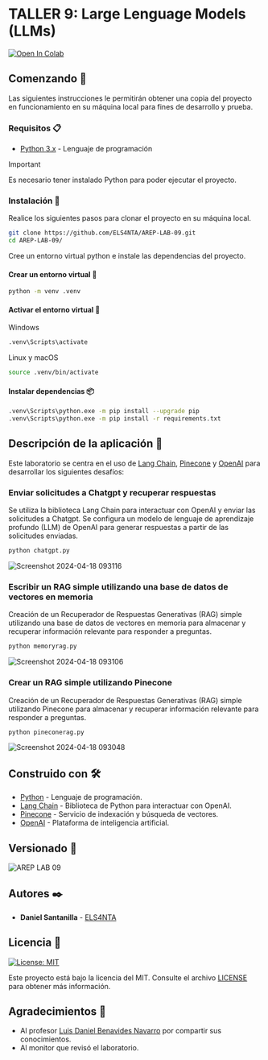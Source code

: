 # TALLER 9: Large Lenguage Models (LLMs)

[![Open In Colab](https://colab.research.google.com/assets/colab-badge.svg)](https://colab.research.google.com/github/ELS4NTA/AREP-LAB-09/blob/main/tallerllm.ipynb)

## Comenzando 🚀

Las siguientes instrucciones le permitirán obtener una copia del proyecto en funcionamiento en su máquina local para fines de desarrollo y prueba.

### Requisitos 📋

- [Python 3.x](https://www.python.org/downloads/) - Lenguaje de programación

> [!IMPORTANT]
> Es necesario tener instalado Python para poder ejecutar el proyecto.

### Instalación 🔧

Realice los siguientes pasos para clonar el proyecto en su máquina local.

```bash
git clone https://github.com/ELS4NTA/AREP-LAB-09.git
cd AREP-LAB-09/
```

Cree un entorno virtual python e instale las dependencias del proyecto.

#### Crear un entorno virtual 🌴

```bash
python -m venv .venv
```

#### Activar el entorno virtual 🔌

Windows
  
```bash
.venv\Scripts\activate 
```

Linux y macOS

```bash
source .venv/bin/activate
```

#### Instalar dependencias 📦

```bash
.venv\Scripts\python.exe -m pip install --upgrade pip
.venv\Scripts\python.exe -m pip install -r requirements.txt
```

## Descripción de la aplicación 📖

Este laboratorio se centra en el uso de [Lang Chain](https://python.langchain.com/docs/get_started/introduction), [Pinecone](https://www.pinecone.io/) y [OpenAI](https://openai.com/) para desarrollar los siguientes desafíos:

### Enviar solicitudes a Chatgpt y recuperar respuestas

Se utiliza la biblioteca Lang Chain para interactuar con OpenAI y enviar las solicitudes a Chatgpt. Se configura un modelo de lenguaje de aprendizaje profundo (LLM) de OpenAI para generar respuestas a partir de las solicitudes enviadas.

```bash
python chatgpt.py
```
![Screenshot 2024-04-18 093116](https://github.com/ELS4NTA/AREP-LAB-09/assets/99996670/ee97d596-9a2d-4c9d-a6ad-49df2e2c4bd8)

### Escribir un RAG simple utilizando una base de datos de vectores en memoria

Creación de un Recuperador de Respuestas Generativas (RAG) simple utilizando una base de datos de vectores en memoria para almacenar y recuperar información relevante para responder a preguntas.

```bash
python memoryrag.py
```
![Screenshot 2024-04-18 093106](https://github.com/ELS4NTA/AREP-LAB-09/assets/99996670/7555c992-6da3-4322-a3e7-172e9807ee39)

### Crear un RAG simple utilizando Pinecone

Creación de un Recuperador de Respuestas Generativas (RAG) simple utilizando Pinecone para almacenar y recuperar información relevante para responder a preguntas.

```bash
python pineconerag.py
```
![Screenshot 2024-04-18 093048](https://github.com/ELS4NTA/AREP-LAB-09/assets/99996670/ae5e8517-380f-40c4-9088-688f21a42af4)

## Construido con 🛠️

- [Python](https://www.python.org/) - Lenguaje de programación.
- [Lang Chain](https://python.langchain.com/docs/get_started/introduction) - Biblioteca de Python para interactuar con OpenAI.
- [Pinecone](https://www.pinecone.io/) - Servicio de indexación y búsqueda de vectores.
- [OpenAI](https://openai.com/) - Plataforma de inteligencia artificial.

## Versionado 📌

  ![AREP LAB 09](https://img.shields.io/badge/AREP_LAB_09-v1.0.0-blue)

## Autores ✒️

- **Daniel Santanilla** - [ELS4NTA](https://github.com/ELS4NTA)

## Licencia 📄

[![License: MIT](https://img.shields.io/badge/License-MIT-yellow.svg)](https://opensource.org/licenses/MIT)

Este proyecto está bajo la licencia del MIT. Consulte el archivo [LICENSE](LICENSE) para obtener más información.

## Agradecimientos 🎁

- Al profesor [Luis Daniel Benavides Navarro](https://ldbn.is.escuelaing.edu.co/) por compartir sus conocimientos.
- Al monitor que revisó el laboratorio.
